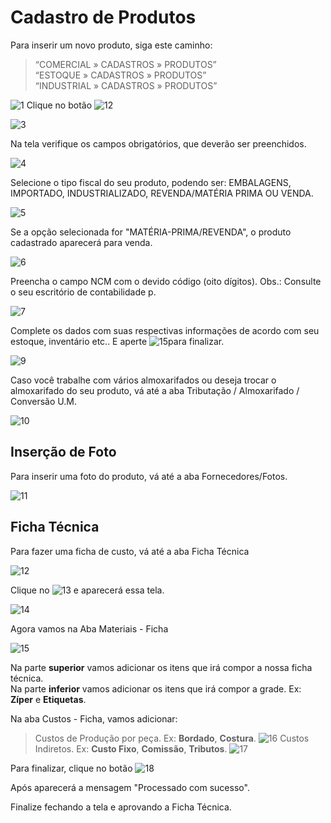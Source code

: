 # Cadastro de Produtos

Para inserir um novo produto, siga este caminho: 
> “COMERCIAL » CADASTROS » PRODUTOS”  
> “ESTOQUE » CADASTROS » PRODUTOS”   
> “INDUSTRIAL » CADASTROS » PRODUTOS” 
   
![1](/img/cadastro-produtos/1.png) 
Clique no botão ![12](/img/botoeskm/insere.jpg)

![3](/img/cadastro-produtos/insere1.jpg)

Na tela verifique os campos obrigatórios, que deverão ser preenchidos.

![4](/img/cadastro-produtos/4.png)

Selecione o tipo fiscal do seu produto, podendo ser: EMBALAGENS, IMPORTADO, INDUSTRIALIZADO, REVENDA/MATÉRIA PRIMA OU VENDA.

![5](/img/cadastro-produtos/5.png)

Se a opção selecionada for "MATÉRIA-PRIMA/REVENDA", o produto cadastrado aparecerá para venda.

![6](/img/cadastro-produtos/6.png)

Preencha o campo NCM com o devido código (oito dígitos). Obs.: Consulte o seu escritório de contabilidade p.

![7](/img/cadastro-produtos/7.png)

Complete os dados com suas respectivas informações de acordo com seu estoque, inventário etc.. E aperte ![15](/img/botoeskm/grava.jpg)para finalizar.

![9](/img/cadastro-produtos/insere4.jpg)

Caso você trabalhe com vários almoxarifados ou deseja trocar o almoxarifado do seu produto, vá até a aba Tributação / Almoxarifado / Conversão U.M.

![10](/img/cadastro-produtos/almox-unidconvers1.jpg)

## Inserção de Foto
Para inserir uma foto do produto, vá até a aba Fornecedores/Fotos.

![11](/img/cadastro-produtos/8.png)

## Ficha Técnica
Para fazer uma ficha de custo, vá até a aba Ficha Técnica

![12](/img/cadastro-produtos/9.png)

Clique no ![13](/img/cadastro-produtos/10.png) e aparecerá essa tela.

![14](/img/cadastro-produtos/11.png)

Agora vamos na Aba Materiais - Ficha

![15](/img/cadastro-produtos/12.png)

Na parte **superior** vamos adicionar os itens que irá compor a nossa ficha técnica.       
Na parte **inferior** vamos adicionar os itens que irá compor a grade. Ex: **Zíper** e **Etiquetas**.

Na aba Custos - Ficha, vamos adicionar:

>Custos de Produção por peça. Ex: **Bordado**, **Costura**.
![16](/img/cadastro-produtos/13.png)
>Custos Indiretos. Ex: **Custo Fixo**, **Comissão**, **Tributos**.
![17](/img/cadastro-produtos/14.png)

Para finalizar, clique no botão ![18](/img/cadastro-produtos/15.png)

Após aparecerá a mensagem "Processado com sucesso".

Finalize fechando a tela e aprovando a Ficha Técnica.
